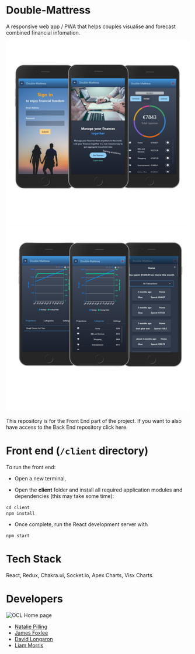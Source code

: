 # Double-Mattress

A responsive web app / PWA that helps couples visualise and forecast combined financial infomation.

<p align="center">
  <img src="DM IMG 1.png" />
  <img src="DM IMG 2.png" />
</p>


This repository is for the Front End part of the project. If you want to also have access to the Back End repository click here.


# Front end (`/client` directory)

To run the front end:

* Open a new terminal,

* Open the **client** folder and install all required application modules and dependencies (this may take some time):

```
cd client
npm install
```
* Once complete, run the React development server with

```
npm start
```

# Tech Stack

React, Redux, Chakra.ui, Socket.io, Apex Charts, Visx Charts.


# Developers

![OCL Home page](https://i.gyazo.com/6be7407efb193af930aec642a65f157e.png "Home page")
- [Natalie Pilling](https://github.com/pillllo "Natalie Pilling")
- [James Foxlee](https://github.com/cortexlock "James Foxlee")
- [David Longaron](https://github.com/MrDfu "David Longaron")
- [Liam Morris](https://github.com/Aothe "Liam Morris")

